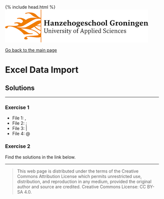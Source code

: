 {% include head.html %}
![Hanze](../hanze/hanze.png)

[Go back to the main page](../index.md)


# Excel Data Import

## Solutions

---

### Exercise 1

- File 1: ,
- File 2: ;
- File 3: \|
- File 4: @

### Exercise 2

Find the solutions in the link below.



---


>This web page is distributed under the terms of the Creative Commons Attribution License which permits unrestricted use, distribution, and reproduction in any medium, provided the original author and source are credited.
>Creative Commons License: CC BY-SA 4.0.

